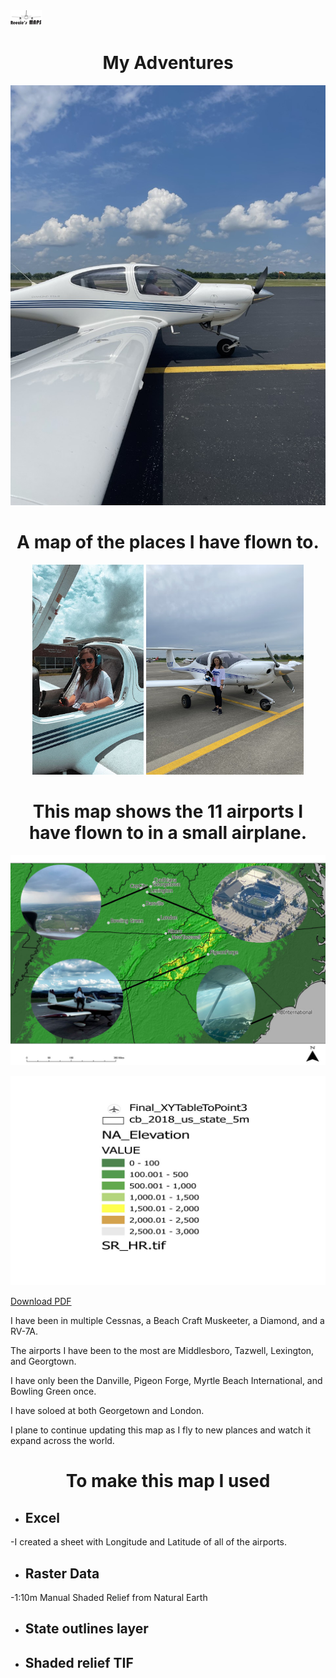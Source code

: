 <img src="MyMark.jpg" width="10%" height="10%">

<h1 align="center">My Adventures</h1>
 
 ![Image of me](meinside.jpg)

<h1 align="center">A map of the places I have flown to.</h1>

<p align="center" width="100%">
    <img width="35.3%" src="me.jpg">
    <img width="50%" src="theone.jpg">
    
</p>

 
<h1 align="center">This map shows the 11 airports I have flown to in a small airplane.</h1>

![Image of map](FinalMap.jpg) 

![Image of ledg](ledg.jpg)

[Download PDF](FinalMap.jpg)

I have been in multiple Cessnas, a Beach Craft Muskeeter, a Diamond, and a RV-7A.

The airports I have been to the most are Middlesboro, Tazwell, Lexington, and Georgtown.

I have only been the Danville, Pigeon Forge, Myrtle Beach International, and Bowling Green once.

I have soloed at both Georgetown and London.

I plane to continue updating this map as I fly to new plances and watch it expand across the world.



<h1 align="center">To make this map I used</h1>

* ## Excel

-I created a sheet with Longitude and Latitude of all of the airports.
* ## Raster Data
-1:10m Manual Shaded Relief from Natural Earth 
* ## State outlines layer
* ## Shaded relief TIF 


